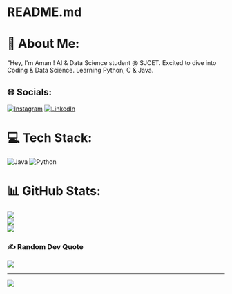 # README.md
# 💫 About Me:
"Hey, I'm Aman ! AI & Data Science student @ SJCET. Excited to dive into Coding & Data Science. Learning Python, C & Java.<br>


## 🌐 Socials:
[![Instagram](https://img.shields.io/badge/Instagram-%23E4405F.svg?logo=Instagram&logoColor=white)](https://instagram.com/amanmatheww) [![LinkedIn](https://img.shields.io/badge/LinkedIn-%230077B5.svg?logo=linkedin&logoColor=white)](https://linkedin.com/in/https://www.linkedin.com/in/aman-mathew-thomas-490218323/) 

# 💻 Tech Stack:
![Java](https://img.shields.io/badge/java-%23ED8B00.svg?style=for-the-badge&logo=openjdk&logoColor=white) ![Python](https://img.shields.io/badge/python-3670A0?style=for-the-badge&logo=python&logoColor=ffdd54)
# 📊 GitHub Stats:
![](https://github-readme-stats.vercel.app/api?username=amanmathewww&theme=gotham&hide_border=false&include_all_commits=false&count_private=false)<br/>
![](https://github-readme-streak-stats.herokuapp.com/?user=amanmathewww&theme=gotham&hide_border=false)<br/>
![](https://github-readme-stats.vercel.app/api/top-langs/?username=amanmathewww&theme=gotham&hide_border=false&include_all_commits=false&count_private=false&layout=compact)

### ✍️ Random Dev Quote
![](https://quotes-github-readme.vercel.app/api?type=vetical&theme=radical)

---
[![](https://visitcount.itsvg.in/api?id=amanmathewww&icon=0&color=0)](https://visitcount.itsvg.in)

<!-- Proudly created with GPRM ( https://gprm.itsvg.in ) -->
